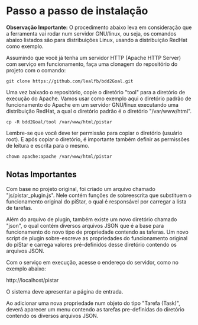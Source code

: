 # Passo a passo de instalação

__Observação Importante:__ O procedimento abaixo leva em consideração que a ferramenta vai rodar num servidor GNU/linux, ou seja, os comandos abaixo listados são para distribuições Linux, usando a distribuição RedHat como exemplo.

Assumindo que você já tenha um servidor HTTP (Apache HTTP Server) com serviço em funcionamento, faça uma clonagem do repositório do projeto com o comando:
 
```shellscript
git clone https://github.com/lealfb/bdd2Goal.git
```
 Uma vez baixado o repositório, copie o diretório "tool" para a diretório de execução do Apache. Vamos usar como exemplo aqui o diretório padrão de funcionamento do Apache em um servidor GNU/linux executando uma distribuição RedHat, a qual o diretório padrão é o diretório "/var/www/html".
 
 ```shellscript
 cp -R bdd2Goal/tool /var/www/html/pistar
 ```
 
 Lembre-se que você deve ter permissão para copiar o diretório (usuário root). E após copiar o diretório, é importante também definir as permissões de leitura e escrita para o mesmo.
 
 ```shellscript
 chown apache:apache /var/www/html/pistar
 ```
 
 ## Notas Importantes
 
 Com base no projeto original, foi criado um arquivo chamado "js/pistar_plugin.js". Nele contém funções de sobreescrita que substituem o funcionamento original do piStar, o qual é responsável por carregar a lista de tarefas.
 
 Além do arquivo de plugin, também existe um novo diretório chamado "json", o qual contém diversos arquivos JSON que é a base para funcionamento do novo tipo de propriedade contendo as taferas. Um novo script de plugin sobre-escreve as propriedades do funcionamento original do piStar e carrega valores pré-definidos desse diretório contendo os arquivos JSON.
 
 Com o serviço em execução, acesse o endereço do servidor, como no exemplo abaixo:
 
 http://localhost/pistar
 
 O sistema deve apresentar a página de entrada.
 
 Ao adicionar uma nova propriedade num objeto do tipo "Tarefa (Task)", deverá aparecer um menu contendo as tarefas pre-definidas do diretório contendo os diversos arquivos JSON.
